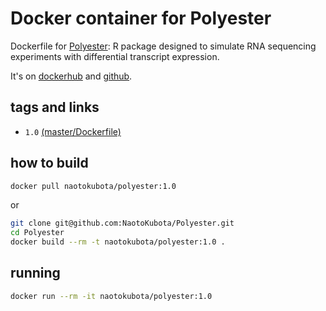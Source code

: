 # Docker container for Polyester

Dockerfile for [Polyester](https://github.com/alyssafrazee/polyester): R package designed to simulate RNA sequencing experiments with differential transcript expression.

It's on [dockerhub](https://hub.docker.com/r/naotokubota/polyester) and [github](https://github.com/NaotoKubota/Polyester).

## tags and links

- `1.0` [(master/Dockerfile)](https://github.com/NaotoKubota/Polyester/blob/master/Dockerfile)

## how to build

```sh
docker pull naotokubota/polyester:1.0
```

or

```sh
git clone git@github.com:NaotoKubota/Polyester.git
cd Polyester
docker build --rm -t naotokubota/polyester:1.0 .
```

## running

```sh
docker run --rm -it naotokubota/polyester:1.0
```
